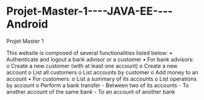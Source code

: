 Projet-Master-1----JAVA-EE----Android
=====================================

Projet Master 1

This website is composed of several functionalities listed below:
  • Authenticate and logout a bank advisor or a customer
  • For bank advisors:
    o Create a new customer (with at least one account) 
    o Create a new account
    o List all customers
    o List accounts by customer
    o Add money to an account
  • For customers:
    o List a summary of its accounts 
    o List operations by account
    o Perform a bank transfer
      - Between two of its accounts
      - To another account of the same bank 
      - To an account of another bank
